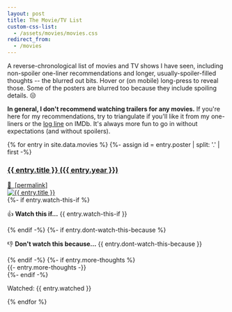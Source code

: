 ```yaml
---
layout: post
title: The Movie/TV List
custom-css-list:
  - /assets/movies/movies.css
redirect_from:
  - /movies
---
```


A reverse-chronological list of movies and TV shows I have seen, including non-spoiler one-liner recommendations and longer, usually-spoiler-filled thoughts -- the blurred out bits. Hover or (on mobile) long-press to reveal those. Some of the posters are blurred too because they include spoiling details. 😒

**In general, I don't recommend watching trailers for any movies.** If you're here for my recommendations, try to triangulate if you'll like it from my one-liners or the [log line](https://en.wikipedia.org/wiki/Log_line) on IMDb. It's always more fun to go in without expectations (and without spoilers).

{% for entry in site.data.movies %}
  {%- assign id = entry.poster | split: '.' | first -%}
  <div class="entry" id="{{ id }}">
    <div class="title">
      <a href="{{ entry.link }}">
        <h3>{{ entry.title }} ({{ entry.year }})</h3>
      </a>
      <a class="permalink" href="#{{ id }}">
        🔗&nbsp;&nbsp;<span class="underlineable">[permalink]</span>
      </a>
    </div>
    <div class="content">
      <a href="#{{ id }}" class="poster">
        <img
          class="{{ entry.poster-class }}"
          src="/assets/movies/{{ entry.poster }}"
          loading="lazy"
          alt="{{ entry.title }}"
        >
      </a>
      <div class="text">
        {%- if entry.watch-this-if %}
          <p class="one-liner" markdown="1">👍 <b>Watch this if...</b> {{ entry.watch-this-if }}</p>
        {% endif -%}
        {%- if entry.dont-watch-this-because %}
          <p class="one-liner" markdown="1">👎 <b>Don't watch this because...</b> {{ entry.dont-watch-this-because }}</p>
        {% endif -%}
        {%- if entry.more-thoughts %}
          <div class="more-thoughts spoiler" markdown="1">
            {{- entry.more-thoughts -}}
          </div>
        {%- endif -%}
        <p class="watched">Watched: {{ entry.watched }}</p>
      </div>
    </div>
  </div>
{% endfor %}
